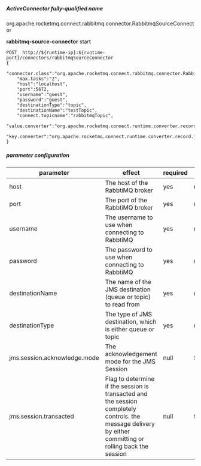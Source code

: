 ##### ActiveConnector fully-qualified name
org.apache.rocketmq.connect.rabbitmq.connector.RabbitmqSourceConnector

**rabbitmq-source-connector** start

```
POST  http://${runtime-ip}:${runtime-port}/connectors/rabbitmqSourceConnector
{
    "connector.class":"org.apache.rocketmq.connect.rabbitmq.connector.RabbitmqSourceConnector",
    "max.tasks":"2",
    "host":"localhost",
    "port":5672,
    "username":"guest",
    "password":"guest",
    "destinationType":"topic",
    "destinationName":"testTopic",
    "connect.topicname":"rabbitmqTopic",
    "value.converter":"org.apache.rocketmq.connect.runtime.converter.record.json.JsonConverter",
    "key.converter":"org.apache.rocketmq.connect.runtime.converter.record.json.JsonConverter"
}
```

##### parameter configuration

parameter | effect                                                                                                                                                    | required |default
---|-----------------------------------------------------------------------------------------------------------------------------------------------------------|--- | ---
host | The host of the RabbtiMQ broker                                                                                                                           | yes | null
port | The port of the RabbtiMQ broker                                                                                                                           | yes | null
username | The username to use when connecting to RabbtiMQ                                                                                                           | yes |  null
password| The password to use when connecting to RabbtiMQ                                                                                                           | yes  | null
destinationName | The name of the JMS destination (queue or topic) to read from                                                                                             |  yes | null
destinationType | The type of JMS destination, which is either queue or topic                                                                                               | yes | null
jms.session.acknowledge.mode | The acknowledgement mode for the JMS Session                                                                                                              | null | Session.AUTO_ACKNOWLEDGE
jms.session.transacted | Flag to determine if the session is transacted and the session completely controls. the message delivery by either committing or rolling back the session | null | false

